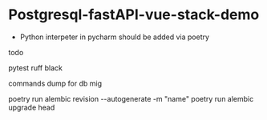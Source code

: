 # Postgresql-fastAPI-vue-stack-demo

- Python interpeter in pycharm should be added via poetry

todo 

pytest 
ruff
black

commands dump for db mig

poetry run alembic revision --autogenerate -m "name"
poetry run alembic upgrade head
